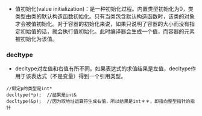 + 值初始化(value initialization)：是一种初始化过程。内置类型初始化为0，类类型由类的默认构造函数初始化。只有当类包含默认构造函数时，该类的对象才会被值初始化。对于容器的初始化来说，如果只说明了容器的大小而没有指定初始值的话，就会执行值初始化。此时编译器会生成一个值，而容器的元素被初始化为该值。

### decltype
+ decltype对左值和右值有所不同。如果表达式的求值结果是左值，decltype作用于该表达式（不是变量）得到一个引用类型。
```
//假定p的类型是int*
decltype(*p);  //结果是int&
decltype(&p);  //因为取地址运算符生成右值，所以结果是int＊＊，即指向整型指针的指针
```
